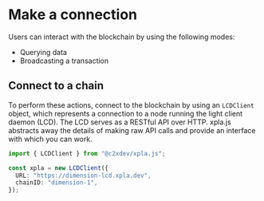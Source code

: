 # Make a connection

Users can interact with the blockchain by using the following modes:

- Querying data
- Broadcasting a transaction

## Connect to a chain

To perform these actions, connect to the blockchain by using an `LCDClient` object, which represents a connection to a node running the light client daemon (LCD). The LCD serves as a RESTful API over HTTP. xpla.js abstracts away the details of making raw API calls and provide an interface with which you can work.

```ts
import { LCDClient } from "@c2xdev/xpla.js";

const xpla = new LCDClient({
  URL: "https://dimension-lcd.xpla.dev",
  chainID: "dimension-1",
});
```
